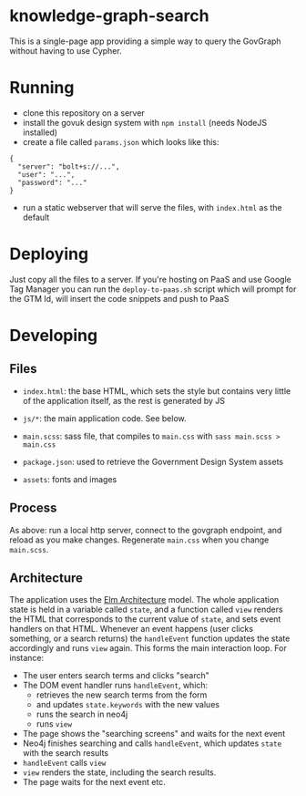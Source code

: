 # knowledge-graph-search

This is a single-page app providing a simple way to query the GovGraph
without having to use Cypher.


# Running

- clone this repository on a server
- install the govuk design system with `npm install` (needs NodeJS installed)
- create a file called `params.json` which looks like this:

```
{
  "server": "bolt+s://...",
  "user": "...",
  "password": "..."
}
```

- run a static webserver that will serve the files, with `index.html` as the default


# Deploying

Just copy all the files to a server. If you're hosting on PaaS and use Google Tag Manager
you can run the `deploy-to-paas.sh` script which will prompt for the GTM Id, will insert
the code snippets and push to PaaS

# Developing

## Files

- `index.html`: the base HTML, which sets the style but contains very little of the application itself, as the rest is generated by JS

- `js/*`:  the main application code. See below.

- `main.scss`: sass file, that compiles to `main.css` with `sass main.scss > main.css`

- `package.json`: used to retrieve the Government Design System assets

- `assets`: fonts and images

## Process

As above: run a local http server, connect to the govgraph endpoint, and reload as you make changes. Regenerate `main.css` when you change `main.scss`.

## Architecture

The application uses the [Elm Architecture](https://elmprogramming.com/elm-architecture-intro.html) model. The whole application state is held in a variable called `state`, and a function called `view` renders the HTML that corresponds to the current value of `state`, and sets event handlers on that HTML. Whenever an event happens (user clicks something, or a search returns) the `handleEvent` function updates the state accordingly and runs `view` again. This forms the main interaction loop. For instance:

- The user enters search terms and clicks "search"
- The DOM event handler runs `handleEvent`, which:
  - retrieves the new search terms from the form
  - and updates `state.keywords` with the new values
  - runs the search in neo4j
  - runs `view`
- The page shows the "searching screens" and waits for the next event
- Neo4j finishes searching and calls `handleEvent`, which updates `state` with the search results
- `handleEvent` calls `view`
- `view` renders the state, including the search results.
- The page waits for the next event
etc.
